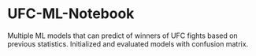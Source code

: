 # UFC-ML-Notebook
Multiple ML models that can predict of winners of UFC fights based on previous statistics. Initialized and evaluated models with confusion matrix.
